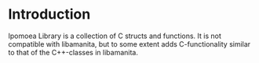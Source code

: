 # Introduction #
Ipomoea Library is a collection of C structs and functions. It is not compatible with libamanita, but to some extent adds C-functionality similar to that of the C++-classes in libamanita.